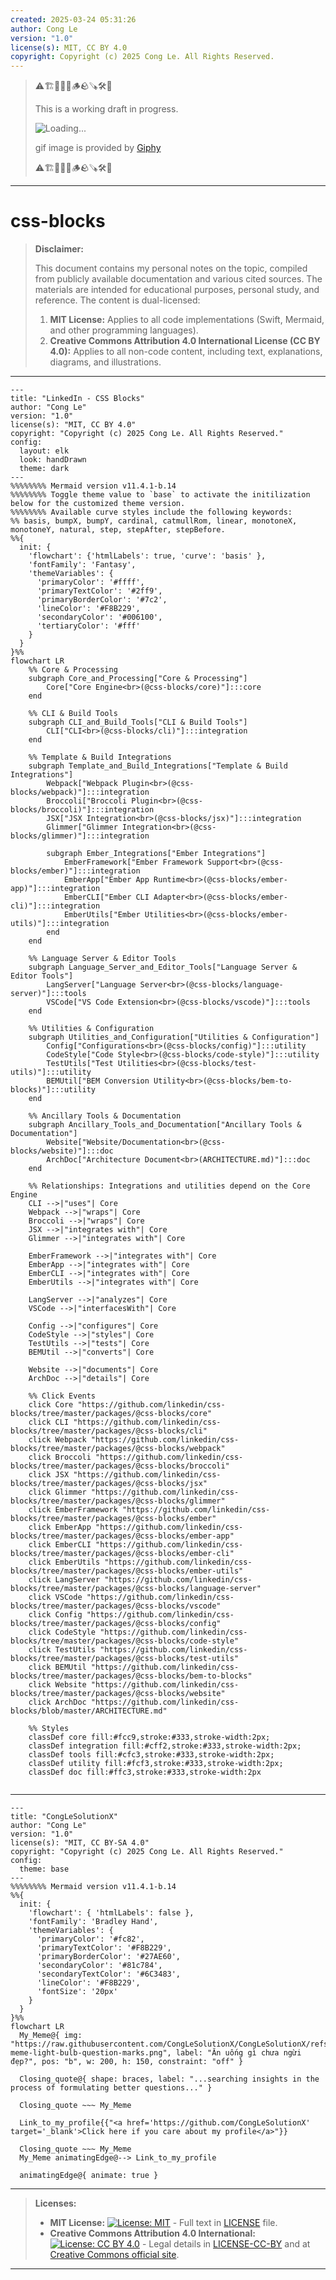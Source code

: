 ```yaml
---
created: 2025-03-24 05:31:26
author: Cong Le
version: "1.0"
license(s): MIT, CC BY 4.0
copyright: Copyright (c) 2025 Cong Le. All Rights Reserved.
---
```


> ⚠️🏗️🚧🦺🧱🪵🪨🪚🛠️👷
> 
> This is a working draft in progress.
> 
> ![Loading...](https://media1.giphy.com/media/v1.Y2lkPTc5MGI3NjExcWwxc29rZmVjZTN0d3Zkdzd0OWhhajRoOTlxbDd2MWY0cXN4N2N1cyZlcD12MV9pbnRlcm5hbF9naWZfYnlfaWQmY3Q9Zw/l0He4fJxPCbfqv7Xi/giphy.gif)
> 
> gif image is provided by [Giphy](https://giphy.com)
> 
> ⚠️🏗️🚧🦺🧱🪵🪨🪚🛠️👷

----


# css-blocks
> **Disclaimer:**
>
> This document contains my personal notes on the topic,
> compiled from publicly available documentation and various cited sources.
> The materials are intended for educational purposes, personal study, and reference.
> The content is dual-licensed:
> 1. **MIT License:** Applies to all code implementations (Swift, Mermaid, and other programming languages).
> 2. **Creative Commons Attribution 4.0 International License (CC BY 4.0):** Applies to all non-code content, including text, explanations, diagrams, and illustrations.
---




```mermaid
---
title: "LinkedIn - CSS Blocks"
author: "Cong Le"
version: "1.0"
license(s): "MIT, CC BY 4.0"
copyright: "Copyright (c) 2025 Cong Le. All Rights Reserved."
config:
  layout: elk
  look: handDrawn
  theme: dark
---
%%%%%%%% Mermaid version v11.4.1-b.14
%%%%%%%% Toggle theme value to `base` to activate the initilization below for the customized theme version.
%%%%%%%% Available curve styles include the following keywords:
%% basis, bumpX, bumpY, cardinal, catmullRom, linear, monotoneX, monotoneY, natural, step, stepAfter, stepBefore.
%%{
  init: {
    'flowchart': {'htmlLabels': true, 'curve': 'basis' },
    'fontFamily': 'Fantasy',
    'themeVariables': {
      'primaryColor': '#ffff',
      'primaryTextColor': '#2ff9',
      'primaryBorderColor': '#7c2',
      'lineColor': '#F8B229',
      'secondaryColor': '#006100',
      'tertiaryColor': '#fff'
    }
  }
}%%
flowchart LR
    %% Core & Processing
    subgraph Core_and_Processing["Core & Processing"]
        Core["Core Engine<br>(@css-blocks/core)"]:::core
    end

    %% CLI & Build Tools
    subgraph CLI_and_Build_Tools["CLI & Build Tools"]
        CLI["CLI<br>(@css-blocks/cli)"]:::integration
    end

    %% Template & Build Integrations
    subgraph Template_and_Build_Integrations["Template & Build Integrations"]
        Webpack["Webpack Plugin<br>(@css-blocks/webpack)"]:::integration
        Broccoli["Broccoli Plugin<br>(@css-blocks/broccoli)"]:::integration
        JSX["JSX Integration<br>(@css-blocks/jsx)"]:::integration
        Glimmer["Glimmer Integration<br>(@css-blocks/glimmer)"]:::integration
        
        subgraph Ember_Integrations["Ember Integrations"]
            EmberFramework["Ember Framework Support<br>(@css-blocks/ember)"]:::integration
            EmberApp["Ember App Runtime<br>(@css-blocks/ember-app)"]:::integration
            EmberCLI["Ember CLI Adapter<br>(@css-blocks/ember-cli)"]:::integration
            EmberUtils["Ember Utilities<br>(@css-blocks/ember-utils)"]:::integration
        end
    end

    %% Language Server & Editor Tools
    subgraph Language_Server_and_Editor_Tools["Language Server & Editor Tools"]
        LangServer["Language Server<br>(@css-blocks/language-server)"]:::tools
        VSCode["VS Code Extension<br>(@css-blocks/vscode)"]:::tools
    end

    %% Utilities & Configuration
    subgraph Utilities_and_Configuration["Utilities & Configuration"]
        Config["Configurations<br>(@css-blocks/config)"]:::utility
        CodeStyle["Code Style<br>(@css-blocks/code-style)"]:::utility
        TestUtils["Test Utilities<br>(@css-blocks/test-utils)"]:::utility
        BEMUtil["BEM Conversion Utility<br>(@css-blocks/bem-to-blocks)"]:::utility
    end

    %% Ancillary Tools & Documentation
    subgraph Ancillary_Tools_and_Documentation["Ancillary Tools & Documentation"]
        Website["Website/Documentation<br>(@css-blocks/website)"]:::doc
        ArchDoc["Architecture Document<br>(ARCHITECTURE.md)"]:::doc
    end

    %% Relationships: Integrations and utilities depend on the Core Engine
    CLI -->|"uses"| Core
    Webpack -->|"wraps"| Core
    Broccoli -->|"wraps"| Core
    JSX -->|"integrates with"| Core
    Glimmer -->|"integrates with"| Core

    EmberFramework -->|"integrates with"| Core
    EmberApp -->|"integrates with"| Core
    EmberCLI -->|"integrates with"| Core
    EmberUtils -->|"integrates with"| Core

    LangServer -->|"analyzes"| Core
    VSCode -->|"interfacesWith"| Core

    Config -->|"configures"| Core
    CodeStyle -->|"styles"| Core
    TestUtils -->|"tests"| Core
    BEMUtil -->|"converts"| Core

    Website -->|"documents"| Core
    ArchDoc -->|"details"| Core

    %% Click Events
    click Core "https://github.com/linkedin/css-blocks/tree/master/packages/@css-blocks/core"
    click CLI "https://github.com/linkedin/css-blocks/tree/master/packages/@css-blocks/cli"
    click Webpack "https://github.com/linkedin/css-blocks/tree/master/packages/@css-blocks/webpack"
    click Broccoli "https://github.com/linkedin/css-blocks/tree/master/packages/@css-blocks/broccoli"
    click JSX "https://github.com/linkedin/css-blocks/tree/master/packages/@css-blocks/jsx"
    click Glimmer "https://github.com/linkedin/css-blocks/tree/master/packages/@css-blocks/glimmer"
    click EmberFramework "https://github.com/linkedin/css-blocks/tree/master/packages/@css-blocks/ember"
    click EmberApp "https://github.com/linkedin/css-blocks/tree/master/packages/@css-blocks/ember-app"
    click EmberCLI "https://github.com/linkedin/css-blocks/tree/master/packages/@css-blocks/ember-cli"
    click EmberUtils "https://github.com/linkedin/css-blocks/tree/master/packages/@css-blocks/ember-utils"
    click LangServer "https://github.com/linkedin/css-blocks/tree/master/packages/@css-blocks/language-server"
    click VSCode "https://github.com/linkedin/css-blocks/tree/master/packages/@css-blocks/vscode"
    click Config "https://github.com/linkedin/css-blocks/tree/master/packages/@css-blocks/config"
    click CodeStyle "https://github.com/linkedin/css-blocks/tree/master/packages/@css-blocks/code-style"
    click TestUtils "https://github.com/linkedin/css-blocks/tree/master/packages/@css-blocks/test-utils"
    click BEMUtil "https://github.com/linkedin/css-blocks/tree/master/packages/@css-blocks/bem-to-blocks"
    click Website "https://github.com/linkedin/css-blocks/tree/master/packages/@css-blocks/website"
    click ArchDoc "https://github.com/linkedin/css-blocks/blob/master/ARCHITECTURE.md"

    %% Styles
    classDef core fill:#fcc9,stroke:#333,stroke-width:2px;
    classDef integration fill:#cff2,stroke:#333,stroke-width:2px;
    classDef tools fill:#cfc3,stroke:#333,stroke-width:2px;
    classDef utility fill:#fcf3,stroke:#333,stroke-width:2px;
    classDef doc fill:#ffc3,stroke:#333,stroke-width:2px
    
```


---

<!-- 
```mermaid
%% Current Mermaid version
info
```  -->


```mermaid
---
title: "CongLeSolutionX"
author: "Cong Le"
version: "1.0"
license(s): "MIT, CC BY-SA 4.0"
copyright: "Copyright (c) 2025 Cong Le. All Rights Reserved."
config:
  theme: base
---
%%%%%%%% Mermaid version v11.4.1-b.14
%%{
  init: {
    'flowchart': { 'htmlLabels': false },
    'fontFamily': 'Bradley Hand',
    'themeVariables': {
      'primaryColor': '#fc82',
      'primaryTextColor': '#F8B229',
      'primaryBorderColor': '#27AE60',
      'secondaryColor': '#81c784',
      'secondaryTextColor': '#6C3483',
      'lineColor': '#F8B229',
      'fontSize': '20px'
    }
  }
}%%
flowchart LR
  My_Meme@{ img: "https://raw.githubusercontent.com/CongLeSolutionX/CongLeSolutionX/refs/heads/main/assets/images/My-meme-light-bulb-question-marks.png", label: "Ăn uống gì chưa ngừi đẹp?", pos: "b", w: 200, h: 150, constraint: "off" }

  Closing_quote@{ shape: braces, label: "...searching insights in the process of formulating better questions..." }

  Closing_quote ~~~ My_Meme
    
  Link_to_my_profile{{"<a href='https://github.com/CongLeSolutionX' target='_blank'>Click here if you care about my profile</a>"}}

  Closing_quote ~~~ My_Meme
  My_Meme animatingEdge@--> Link_to_my_profile
  
  animatingEdge@{ animate: true }

```

---
> **Licenses:**
>
> - **MIT License:**  [![License: MIT](https://img.shields.io/badge/License-MIT-yellow.svg)](LICENSE) - Full text in [LICENSE](LICENSE) file.
> - **Creative Commons Attribution 4.0 International:** [![License: CC BY 4.0](https://licensebuttons.net/l/by/4.0/88x31.png)](LICENSE-CC-BY) - Legal details in [LICENSE-CC-BY](LICENSE-CC-BY) and at [Creative Commons official site](http://creativecommons.org/licenses/by/4.0/).
> 
---
